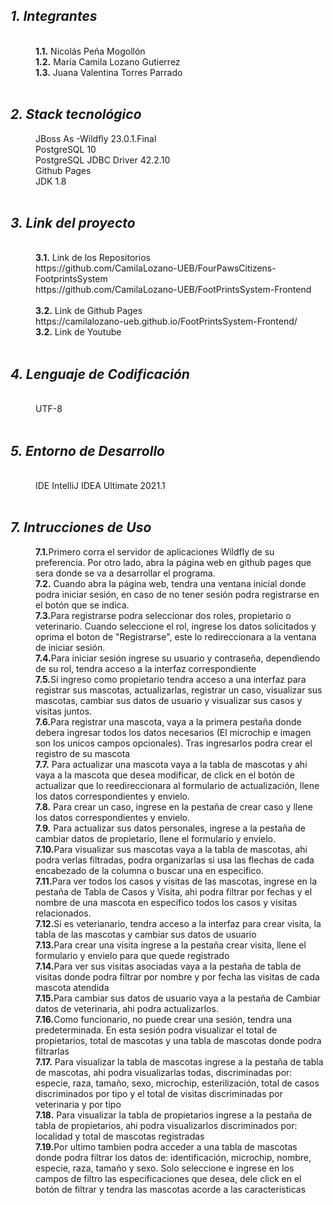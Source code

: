 <html>
<dl>
	<dt><h2><em> 1. Integrantes </em></h2></dt>
	<br>
	<dd><b>1.1.</b> Nicolás Peña Mogollón</dd>
	<dd><b>1.2.</b> María Camila Lozano Gutierrez</dd>
	<dd><b>1.3.</b> Juana Valentina Torres Parrado</dd>
	<br>
	<dt><h2><em>2. Stack tecnológico</em></h2></dt>
	<dd>JBoss As -Wildfly 23.0.1.Final</dd>
	<dd> PostgreSQL 10</dd>
	<dd>PostgreSQL JDBC Driver 42.2.10</dd>
  <dd> Github Pages </dd>
	<dd>JDK 1.8</dd>
	<br>
	<dt><h2><em> 3. Link del proyecto </em></h2></dt>
	<br>
	<dd><b>3.1.</b> Link de los Repositorios</dd>
	<dd>https://github.com/CamilaLozano-UEB/FourPawsCitizens-FootprintsSystem</dd>
  <dd>https://github.com/CamilaLozano-UEB/FootPrintsSystem-Frontend</dd>
	<br>
<dd><b>3.2.</b> Link de Github Pages</dd>
<dd>https://camilalozano-ueb.github.io/FootPrintsSystem-Frontend/</dd>
	<dd><b>3.2.</b> Link de Youtube</dd>
	<dd> </dd>
	<br>
	<dt><h2><em> 4. Lenguaje de Codificación </em></h2></dt>
	<br>
	<dd> UTF-8 </dd>
	<br>
	<dt><h2><em> 5. Entorno de Desarrollo </em></h2></dt>
	<br>
	<dd> IDE IntelliJ IDEA Ultimate 2021.1</dd>
	<br>
	<dt><h2><em> 7. Intrucciones de Uso </em></h2></dt>
	<dd><b>7.1.</b>Primero corra el servidor de aplicaciones Wildfly de su preferencia. Por otro lado, abra la página web en github pages que sera donde se va a desarrollar el programa.</dd>
	<dd><b>7.2.</b> Cuando abra la página web, tendra una ventana inicial donde podra iniciar sesión, en caso de no tener sesión podra registrarse en el botón que se indica.</dd>
	<dd><b>7.3.</b>Para registrarse podra seleccionar dos roles, propietario o veterinario. Cuando seleccione el rol, ingrese los datos solicitados y oprima el boton de "Registrarse", este lo redireccionara a la ventana de iniciar sesión.</dd>
	<dd><b>7.4.</b>Para iniciar sesión ingrese su usuario y contraseña, dependiendo de su rol, tendra acceso a la interfaz correspondiente </dd>
	<dd><b>7.5.</b>Si ingreso como propietario tendra acceso a una interfaz para registrar sus mascotas, actualizarlas, registrar un caso, visualizar sus mascotas, cambiar sus datos de usuario y visualizar sus casos y visitas juntos. </dd>
	<dd><b>7.6.</b>Para registrar una mascota, vaya a la primera pestaña donde debera ingresar todos los datos necesarios (El microchip e imagen son los unicos campos opcionales). Tras ingresarlos podra crear el registro de su mascota</dd>
	<dd><b>7.7.</b> Para actualizar una mascota vaya a la tabla de mascotas y ahi vaya a la mascota que desea modificar, de click en el botón de actualizar que lo reedireccionara al formulario de actualización, llene los datos correspondientes y envielo.</dd>
	<dd><b>7.8.</b> Para crear un caso, ingrese en la pestaña de crear caso y llene los datos correspondientes y envielo.</dd>
	<dd><b>7.9.</b> Para actualizar sus datos personales, ingrese a la pestaña de cambiar datos de propietario, llene el formulario y envielo.</dd>
	<dd><b>7.10.</b>Para visualizar sus mascotas vaya a la tabla de mascotas, ahi podra verlas filtradas, podra organizarlas si usa las flechas de cada encabezado de la columna o buscar una en especifico. </dd>
	<dd><b>7.11.</b>Para ver todos los casos y visitas de las mascotas, ingrese en la pestaña de Tabla de Casos y Visita, ahi podra filtrar por fechas y el nombre de una mascota en especifico todos los casos y visitas relacionados. </dd>
	<dd><b>7.12.</b>Si es veterianario, tendra acceso a la interfaz para crear visita, la tabla de las mascotas y cambiar sus datos de usuario </dd>
	<dd><b>7.13.</b>Para crear una visita ingrese a la pestaña crear visita, llene el formulario y envielo para que quede registrado</dd>
	<dd><b>7.14.</b>Para ver sus visitas asociadas vaya a la pestaña de tabla de visitas donde podra filtrar por nombre y por fecha las visitas de cada mascota atendida</dd>
	<dd><b>7.15.</b>Para cambiar sus datos de usuario vaya a la pestaña de Cambiar datos de veterinaria, ahi podra actualizarlos.</dd>
	<dd><b>7.16.</b>Como funcionario, no puede crear una sesión, tendra una predeterminada. En esta sesión podra visualizar el total de propietarios, total de mascotas y una tabla de mascotas donde podra filtrarlas</dd>
	<dd><b>7.17.</b> Para visualizar la tabla de mascotas ingrese a la pestaña de tabla de mascotas, ahi podra visualizarlas todas, discriminadas por: especie, raza, tamaño, sexo, microchip, esterilización, total de casos discriminados por tipo y el total de visitas discriminadas por veterinaria y por tipo</dd>
	<dd><b>7.18.</b> Para visualizar la tabla de propietarios ingrese a la pestaña de tabla de propietarios, ahi podra visualizarlos discriminados por: localidad y total de mascotas registradas </dd>
	<dd><b>7.19.</b>Por ultimo tambien podra acceder a una tabla de mascotas donde podra filtrar los datos de: identificación, microchip, nombre, especie, raza, tamaño y sexo. Solo seleccione e ingrese en los campos de filtro las especificaciones que desea, dele click en el botón de filtrar y tendra las mascotas acorde a las caracteristicas</dd>
	</dl>
</html>
